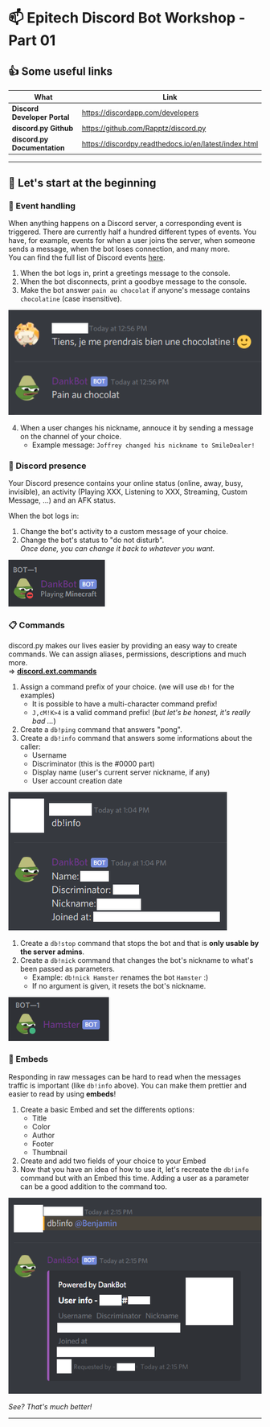 # :mailbox: Epitech Discord Bot Workshop - Part 01
## :+1: Some useful links

 What | Link
------|------
**Discord Developer Portal**|https://discordapp.com/developers
**discord.py Github**|https://github.com/Rapptz/discord.py
**discord.py Documentation**|https://discordpy.readthedocs.io/en/latest/index.html

---

## :pencil: Let's start at the beginning
### :calendar: Event handling

When anything happens on a Discord server, a corresponding event is triggered. There are currently half a hundred different types of events. You have, for example, events for when a user joins the server, when someone sends a message, when the bot loses connection, and many more.  
You can find the full list of Discord events [here](https://discordpy.readthedocs.io/en/latest/api.html#event-reference).

1) When the bot logs in, print a greetings message to the console.
2) When the bot disconnects, print a goodbye message to the console.
3) Make the bot answer `pain au chocolat` if anyone's message contains `chocolatine` (case insensitive).

![Image](Assets/chocolatine.png)

4) When a user changes his nickname, annouce it by sending a message on the channel of your choice.
   * Example message: `Joffrey changed his nickname to SmileDealer!`

### :eyes: Discord presence

Your Discord presence contains your online status (online, away, busy, invisible), an activity (Playing XXX, Listening to XXX, Streaming, Custom Message, ...) and an AFK status.

When the bot logs in:
1) Change the bot's activity to a custom message of your choice.
1) Change the bot's status to "do not disturb".  
    *Once done, you can change it back to whatever you want.*

![Image](Assets/presence.png)

### :clipboard: Commands

discord.py makes our lives easier by providing an easy way to create commands. We can assign aliases, permissions, descriptions and much more.  
=> [**discord.ext.commands**](https://discordpy.readthedocs.io/en/latest/ext/commands/commands.html)

1) Assign a command prefix of your choice. (we will use `db!` for the examples)
    * It is possible to have a multi-character command prefix!
    * `J,cM!K>4` is a valid command prefix! (*but let's be honest, it's really bad ...*)
1) Create a `db!ping` command that answers "pong".
1) Create a `db!info` command that answers some informations about the caller:
    * Username
    * Discriminator (this is the #0000 part)
    * Display name (user's current server nickname, if any)
    * User account creation date

![Image](Assets/info.png)

1) Create a `db!stop` command that stops the bot and that is **only usable by the server admins**.
1) Create a `db!nick` command that changes the bot's nickname to what's been passed as parameters.
    * Example: `db!nick Hamster` renames the bot `Hamster` :)
    * If no argument is given, it resets the bot's nickname.
    
![Image](Assets/nickname_result.png)

### :paperclip: Embeds

Responding in raw messages can be hard to read when the messages traffic is important (like `db!info` above). You can make them prettier and easier to read by using **embeds**!

1) Create a basic Embed and set the differents options:
    * Title
    * Color
    * Author
    * Footer
    * Thumbnail
1) Create and add two fields of your choice to your Embed
1) Now that you have an idea of how to use it, let's recreate the `db!info` command but with an Embed this time. Adding a user as a parameter can be a good addition to the command too.

![Image](Assets/embed.png)

*See? That's much better!*

---